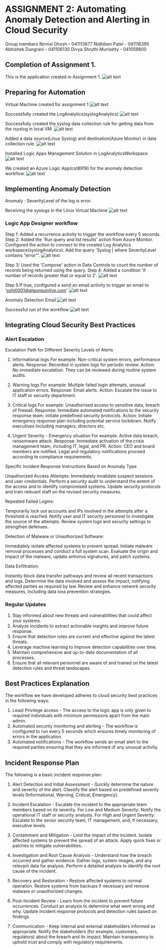 # ASSIGNMENT 2: Automating Anomaly Detection and Alerting in Cloud Security

Group members
Nirmal Ghosh - 041113877
Nidhiben Patel - 041116395
Abhishek Dungrani - 041106130
Divya Shruthi Murisetty - 041059800

## Completion of Assignment 1.
This is the application created in Assignment 1.
![alt text](<WhatsApp Image 2024-04-05 at 7.23.11 PM.jpeg>)


## Preparing for Automation

Virtual Machine created for assignment 1
![alt text](<WhatsApp Image 2024-04-05 at 7.26.50 PM.jpeg>)

Successfully created the LogAnalytics(syslogAnalytics)
![alt text](<WhatsApp Image 2024-04-05 at 7.29.16 PM.jpeg>)

Successfully created the syslog data collection rule for getting data from the rsyslog in local VM.
![alt text](<WhatsApp Image 2024-04-05 at 7.35.33 PM.jpeg>)

Added a data source(Linux Syslog) and destination(Azure Monitor) in data collection rule.
![alt text](<WhatsApp Image 2024-04-05 at 7.36.15 PM.jpeg>)

Installed Logic Apps Management Solution in LogAnalyticsWorkspace
![alt text](<WhatsApp Image 2024-04-05 at 7.30.03 PM.jpeg>)

We created an Azure Logic App(cst8919) for the anomaly detection workflow.
![alt text](<WhatsApp Image 2024-04-05 at 8.21.21 PM.jpeg>)


## Implementing Anomaly Detection

Anomaly : SeverityLevel of the log is error.

Receiving the syslogs in the Linux Virtual Machine
![alt text](<WhatsApp Image 2024-04-05 at 7.25.08 PM.jpeg>)

### Logic App Designer workflow

Step 1: Added a recurrence activity to trigger the workflow every 5 seconds.
Step 2: Added the 'Run query and list results' action from Azure Monitor. Configured the action to connect to the created Log Analytics
workspace(syslogAnalytics). Add the query 'Syslog | where SeverityLevel contains "error"'.
![alt text](<WhatsApp Image 2024-04-05 at 7.33.47 PM.jpeg>)

Step 3: Used the 'Compose' action in Data Controls to count the number of records being returned using the query.
Step 4: Added a condition 'if number of records greater that or equal to 2'.
![alt text](<WhatsApp Image 2024-04-05 at 7.34.01 PM.jpeg>)

Step 5:If true, configured a send an email activity to trigger an email to 'ozhi0001@algonquinlive.com'
![alt text](<WhatsApp Image 2024-04-05 at 7.34.40 PM.jpeg>)

Anomaly Detection Email
![alt text](<WhatsApp Image 2024-04-05 at 7.21.36 PM.jpeg>)

Successful run of the workflow
![alt text](<WhatsApp Image 2024-04-05 at 8.33.47 PM.jpeg>)

## Integrating Cloud Security Best Practices

### Alert Escalation
Escalation Path for Different Severity Levels of Alerts

1. Informational logs
For example: Non-critical system errors, performance alerts.
Response: Recorded in system logs for periodic review.
Action: No immediate escalation. They can be reviewed during routine system audits.

2. Warning logs
For example: Multiple failed login attempts, unusual application errors.
Response: Email alerts.
Action: Escalate the issue to IT staff or security department.

3. Critical logs
For example: Unauthorised access to sensitive data, breach of firewall.
Response: Immediate automated notifications to the security response team; initiate predefined security protocols.
Action: Initiate emergency response plan including potential service lockdown. Notify executives including managers, directors etc.

4. Urgent Severity - Emergency situation
For example: Active data breach, ransomware attack.
Response: Immediate activation of the crisis management team, including IT, legal, and PR.
Action: CEO and board members are notified. Legal and regulatory notifications proceed according to compliance requirements.

Specific Incident Response Instructions Based on Anomaly Type

Unauthorized Access Attempts:
Immediately invalidate suspect sessions and user credentials.
Perform a security audit to understand the extent of the access and to identify compromised systems.
Update security protocols and train relevant staff on the revised security measures.

Repeated Failed Logins:

Temporarily lock out accounts and IPs involved in the attempts after a threshold is reached.
Notify user and IT security personnel to investigate the source of the attempts.
Review system logs and security settings to strengthen defenses.

Detection of Malware or Unauthorized Software:

Immediately isolate affected systems to prevent spread.
Initiate malware removal processes and conduct a full system scan.
Evaluate the origin and impact of the malware, update antivirus signatures, and patch systems.

Data Exfiltration:

Instantly block data transfer pathways and review all recent transactions and logs.
Determine the data involved and assess the impact, notifying affected parties as required by law.
Review and enhance network security measures, including data loss prevention strategies.

### Regular Updates

1. Stay informed about new threats and vulnerabilities that could affect your systems.
2. Analyze incidents to extract actionable insights and improve future response.
3. Ensure that detection rules are current and effective against the latest threats.
4. Leverage machine learning to improve detection capabilities over time.
5. Maintain comprehensive and up-to-date documentation of all processes.
6. Ensure that all relevant personnel are aware of and trained on the latest detection rules and threat landscapes.


## Best Practices Explanation

The workflow we have developed adheres to cloud security best practices in the following ways:
1. Least Privilege access - The access to the logic app is only given to required individuals with minimum permissions apart from the main admin.
2. Automated security monitoring and alerting - The workflow is configured to run every 5 seconds which ensures timely monitoring of errors in the application.
3. Automated notifications - The workflow sends an email alert to the required parties ensuring that they are informed of any unusual activity.

## Incident Response Plan

The following is a basic incident response plan:

1. Alert Detection and Initial Assessment - Quickly determine the nature and severity of the alert.
Classify the alert based on predefined severity levels (Informational, Warning, Critical, Emergency).

2. Incident Escalation - Escalate the incident to the appropriate team members based on its severity.
For Low and Medium Severity: Notify the operational IT staff or security analysts.
For High and Urgent Severity: Escalate to the senior security team, IT management, and, if necessary, executive levels.

3. Containment and Mitigation - Limit the impact of the incident.
Isolate affected systems to prevent the spread of an attack.
Apply quick fixes or patches to mitigate vulnerabilities.

4. Investigation and Root Cause Analysis - Understand how the breach occurred and gather evidence.
Gather logs, system images, and any relevant data for analysis.
Perform a detailed analysis to identify the root cause of the incident.

5. Recovery and Restoration - Restore affected systems to normal operation.
Restore systems from backups if necessary and remove malware or unauthorized changes.

6. Post-Incident Review - Learn from the incident to prevent future occurrences.
Conduct an analysis to determine what went wrong and why.
Update incident response protocols and detection rules based on findings.

7. Communication - Keep internal and external stakeholders informed as appropriate.
Notify the stakeholders (for example, customers, regulators) about the breach and its impact.
Maintain transparency to uphold trust and comply with regulatory requirements.



